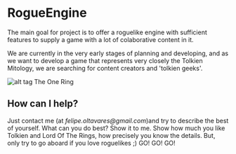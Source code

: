 RogueEngine
===========

The main goal for project is to offer a roguelike engine with sufficient features to supply a game with a lot of colaborative content in it.

We are currently in the very early stages of planning and developing, and as we want to develop a game that represents very closely the Tolkien Mitology, we are searching for content creators and 'tolkien geeks'.

![alt tag](https://raw.github.com/felipetavares/rogue/master/logo.png)
The One Ring

How can I help?
---------------

Just contact me (at _felipe.oltavares@gmail.com_)and try to describe the best of yourself. What can you do best? Show it to me. Show how much you like Tolkien and Lord Of The Rings, how precisely you know the details.
But, only try to go aboard if you love roguelikes ;) GO! GO! GO!
